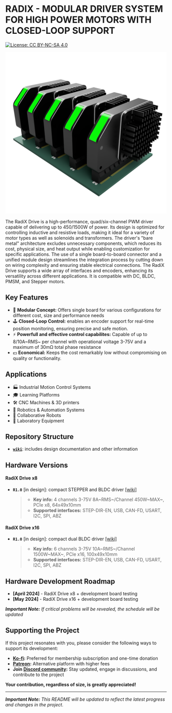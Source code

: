 # RADIX - MODULAR DRIVER SYSTEM FOR HIGH POWER MOTORS WITH CLOSED-LOOP SUPPORT

[![License: CC BY-NC-SA 4.0](https://img.shields.io/badge/License-CC_BY--NC--SA_4.0-lightgrey.svg)](license.md)

![CLN17](./wiki/assets/RadiX-Drive.png)

The RadiX Drive is a high-performance, quad/six-channel PWM driver capable of delivering up to 450/1500W of power. Its design is optimized for controlling inductive and resistive loads, making it ideal for a variety of motor types as well as solenoids and transformers. The driver's "bare metal" architecture excludes unnecessary components, which reduces its cost, physical size, and heat output while enabling customization for specific applications. The use of a single board-to-board connector and a unified module design streamlines the integration process by cutting down on wiring complexity and ensuring stable electrical connections. The RadiX Drive supports a wide array of interfaces and encoders, enhancing its versatility across different applications. It is compatible with DC, BLDC, PMSM, and Stepper motors.

## Key Features

- 🧩 **Modular Concept:** Offers single board for various configurations for different cost, size and performance needs
- 🕹️ **Closed-Loop Control:** enables an encoder support for real-time position monitoring, ensuring precise and safe motion.
- ⚡ **Powerfull and effective control capabilites:** Capable of up to 8/10A~RMS~ per channel with operational voltage 3-75V and a maximum of 30mΩ total phase resistance
- 💵 **Economical:** Keeps the cost remarkably low without compromising on quality or functionality.

## Applications

- 🏭 Industrial Motion Control Systems
- 🎓 Learning Platforms
- 🛠️ CNC Machines & 3D printers
- 🤖 Robotics & Automation Systems
- 🤝 Collaborative Robots
- 🔬 Laboratory Equipment

## Repository Structure

- **[`wiki`](wiki)**: includes design documentation and other information

## Hardware Versions

#### RadiX Drive x8

- **`R1.0`** [in design]: compact STEPPER and BLDC driver [[wiki]](./wiki/RadiX-Drive/R1.0/specification.md)

  > - **Key info:** 4 channels 3-75V 8A~RMS~/Channel 450W~MAX~, PCIe x8, 64x49x10mm
  > - **Supported interfaces:** STEP-DIR-EN, USB, CAN-FD, USART, I2C, SPI, ABZ


#### RadiX Drive x16

- **`R1.0`** [in design]: compact dual BLDC driver [[wiki]](./wiki/RadiX-Drive/R1.0/specification.md)

	> - **Key info:** 6 channels 3-75V 10A~RMS~/Channel 1500W~MAX~, PCIe x16, 100x49x10mm
	> - **Supported interfaces:** STEP-DIR-EN, USB, CAN-FD, USART, I2C, SPI, ABZ

## Hardware Development Roadmap

- **[April 2024]** - RadiX Drive x8 + development board testing
- **[May 2024]** - RadiX Drive x16 + development board testing

***Important Note:** If critical problems will be revealed, the schedule will be updated*

## Supporting the Project

If this project resonates with you, please consider the following ways to support its development:

- **[Ko-fi](https://ko-fi.com/creapunk):** Preferred for membership subscription and one-time donation
- **[Patreon](https://patreon.com/creapunk):** Alternative platform with higher fees
- **Join [Discord community](https://discord.gg/V4aJdTja8v):** Stay updated, engage in discussions, and contribute to the project

**Your contribution, regardless of size, is greatly appreciated!** 

---

***Important Note:** This README will be updated to reflect the latest progress and changes in the project*.

